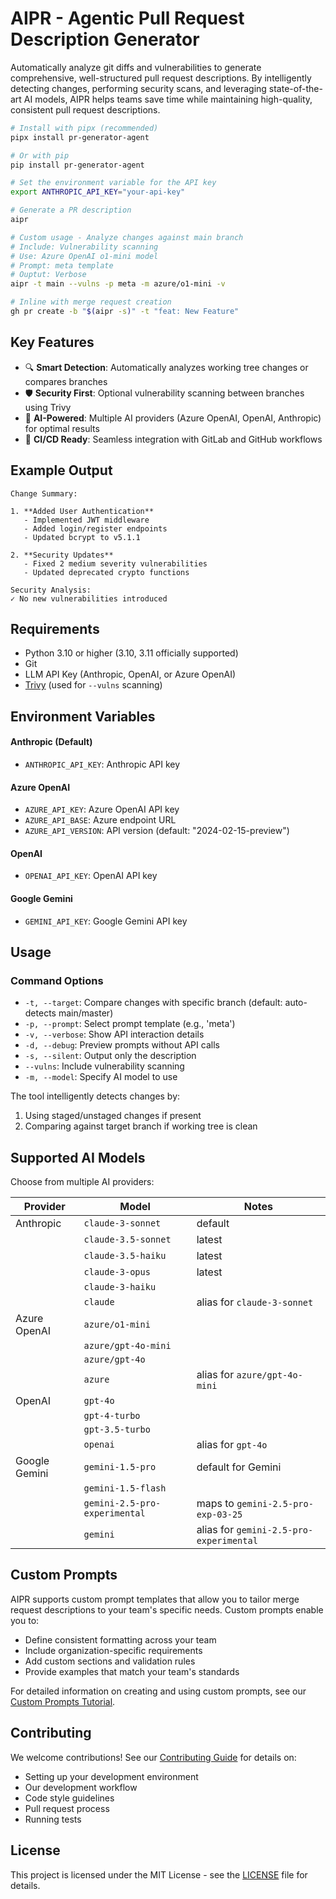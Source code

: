 # AIPR - Agentic Pull Request Description Generator

Automatically analyze git diffs and vulnerabilities to generate comprehensive, well-structured pull request descriptions. By intelligently detecting changes, performing security scans, and leveraging state-of-the-art AI models, AIPR helps teams save time while maintaining high-quality, consistent pull request descriptions.


```bash
# Install with pipx (recommended)
pipx install pr-generator-agent

# Or with pip
pip install pr-generator-agent

# Set the environment variable for the API key
export ANTHROPIC_API_KEY="your-api-key"

# Generate a PR description
aipr

# Custom usage - Analyze changes against main branch
# Include: Vulnerability scanning
# Use: Azure OpenAI o1-mini model
# Prompt: meta template
# Ouptut: Verbose
aipr -t main --vulns -p meta -m azure/o1-mini -v

# Inline with merge request creation
gh pr create -b "$(aipr -s)" -t "feat: New Feature"
```

## Key Features

- 🔍 **Smart Detection**: Automatically analyzes working tree changes or compares branches
- 🛡️ **Security First**: Optional vulnerability scanning between branches using Trivy
- 🤖 **AI-Powered**: Multiple AI providers (Azure OpenAI, OpenAI, Anthropic) for optimal results
- 🔄 **CI/CD Ready**: Seamless integration with GitLab and GitHub workflows

## Example Output

```
Change Summary:

1. **Added User Authentication**
   - Implemented JWT middleware
   - Added login/register endpoints
   - Updated bcrypt to v5.1.1

2. **Security Updates**
   - Fixed 2 medium severity vulnerabilities
   - Updated deprecated crypto functions

Security Analysis:
✓ No new vulnerabilities introduced
```

## Requirements

- Python 3.10 or higher (3.10, 3.11 officially supported)
- Git
- LLM API Key (Anthropic, OpenAI, or Azure OpenAI)
- [Trivy](https://aquasecurity.github.io/trivy/latest/getting-started/installation/) (used for `--vulns` scanning)

## Environment Variables

#### Anthropic (Default)
- `ANTHROPIC_API_KEY`: Anthropic API key

#### Azure OpenAI
- `AZURE_API_KEY`: Azure OpenAI API key
- `AZURE_API_BASE`: Azure endpoint URL
- `AZURE_API_VERSION`: API version (default: "2024-02-15-preview")

#### OpenAI
- `OPENAI_API_KEY`: OpenAI API key

#### Google Gemini
- `GEMINI_API_KEY`: Google Gemini API key

## Usage

### Command Options
- `-t, --target`: Compare changes with specific branch (default: auto-detects main/master)
- `-p, --prompt`: Select prompt template (e.g., 'meta')
- `-v, --verbose`: Show API interaction details
- `-d, --debug`: Preview prompts without API calls
- `-s, --silent`: Output only the description
- `--vulns`: Include vulnerability scanning
- `-m, --model`: Specify AI model to use

The tool intelligently detects changes by:
1. Using staged/unstaged changes if present
2. Comparing against target branch if working tree is clean

## Supported AI Models

Choose from multiple AI providers:

| Provider | Model | Notes |
|----------|--------|-------|
| Anthropic | `claude-3-sonnet` | default |
| | `claude-3.5-sonnet` | latest |
| | `claude-3.5-haiku` | latest |
| | `claude-3-opus` | latest |
| | `claude-3-haiku` | |
| | `claude` | alias for `claude-3-sonnet` |
| Azure OpenAI | `azure/o1-mini` | |
| | `azure/gpt-4o-mini` | |
| | `azure/gpt-4o` | |
| | `azure` | alias for `azure/gpt-4o-mini` |
| OpenAI | `gpt-4o` | |
| | `gpt-4-turbo` | |
| | `gpt-3.5-turbo` | |
| | `openai` | alias for `gpt-4o` |
| Google Gemini | `gemini-1.5-pro` | default for Gemini |
| | `gemini-1.5-flash` | |
| | `gemini-2.5-pro-experimental` | maps to `gemini-2.5-pro-exp-03-25` |
| | `gemini` | alias for `gemini-2.5-pro-experimental` |

## Custom Prompts

AIPR supports custom prompt templates that allow you to tailor merge request descriptions to your team's specific needs. Custom prompts enable you to:
- Define consistent formatting across your team
- Include organization-specific requirements
- Add custom sections and validation rules
- Provide examples that match your team's standards

For detailed information on creating and using custom prompts, see our [Custom Prompts Tutorial](docs/custom_prompts.md).

## Contributing

We welcome contributions! See our [Contributing Guide](CONTRIBUTING.md) for details on:
- Setting up your development environment
- Our development workflow
- Code style guidelines
- Pull request process
- Running tests

## License

This project is licensed under the MIT License - see the [LICENSE](LICENSE) file for details.